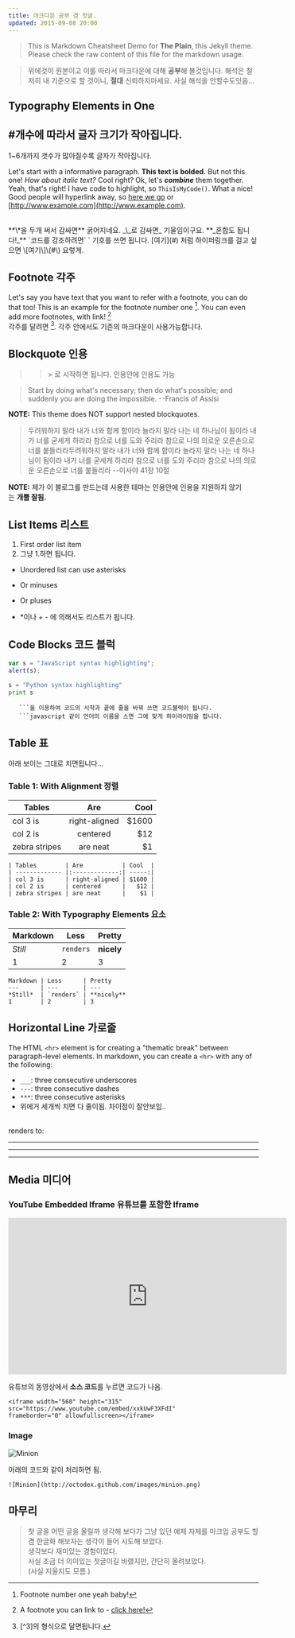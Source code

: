 ```yaml
---
title: 마크다운 공부 겸 첫글.
updated: 2015-09-08 20:00
---
```


> This is Markdown Cheatsheet Demo for **The Plain**, this Jekyll theme. Please check the raw content of this file for the markdown usage.

> 위에것이 원본이고 이를 따라서 마크다운에 대해 **공부**해 볼것입니다. 해석은 철저히 내 기준으로 할 것이니, **절대** 신뢰하지마세요. 사실 해석을 안할수도잇음...


## Typography Elements in One
## #개수에 따라서 글자 크기가 작아집니다. 

1~6개까지 갯수가 많아질수록 글자가 작아집니다.

Let's start with a informative paragraph. **This text is bolded.** But not this one! _How about italic text?_ Cool right? Ok, let's **_combine_** them together. 
Yeah, that's right! I have code to highlight, so `ThisIsMyCode()`. What a nice! Good people will hyperlink away, so [here we go](#) or [http://www.example.com](http://www.example.com).
   
<br>
**\*을 두개 써서 감싸면** 굵어지네요.  
_\_로 감싸면_ 기울임이구요.   
**_혼합도 됩니다!_**   
`코드를 강조하려면` `  기호를 쓰면 됩니다.  
[여기](#) 처럼 하이퍼링크를 걸고 싶으면 \[여기\]\(#\) 요렇게.
 
<div class="divider"></div>

## Footnote 각주

Let's say you have text that you want to refer with a footnote, you can do that too! This is an example for the footnote number one [^1]. You can even add more footnotes, with link! [^2]   
각주를 달려면 [^3]. 각주 안에서도 기존의 마크다운이 사용가능합니다.

<div class="divider"></div>

## Blockquote 인용

> > \> 로 시작하면 됩니다. 인용안에 인용도 가능

> Start by doing what's necessary; then do what's possible; and suddenly you are doing the impossible. --Francis of Assisi     

**NOTE:** This theme does NOT support nested blockquotes.   

> 두려워하지 말라 내가 너와 함께 함이라 놀라지 말라 나는 네 하나님이 됨이라 내가 너를 굳세게 하리라 참으로 너를 도와 주리라 참으로 나의 의로운 오른손으로 너를 붙들리라두려워하지 말라 내가 너와 함께 함이라 놀라지 말라 나는 네 하나님이 됨이라 내가 너를 굳세게 하리라 참으로 너를 도와 주리라 참으로 나의 의로운 오른손으로 너를 붙들리라 --이사야 41장 10절    

**NOTE:** 제가 이 블로그를 만드는데 사용한 테마는 인용안에 인용을 지원하지 않기  
  는 **개뿔 잘됨.**


<div class="divider"></div>

## List Items 리스트

1. First order list item
2. 그냥 1.하면 됩니다.

* Unordered list can use asterisks
- Or minuses
+ Or pluses
* \*이나 \+ \- 에 의해서도 리스트가 됩니다.

<div class="divider"></div>

## Code Blocks 코드 블럭

```javascript
var s = "JavaScript syntax highlighting";
alert(s);
```

```python
s = "Python syntax highlighting"
print s
```

```
   ```을 이용하여 코드의 시작과 끝에 줄을 바꿔 쓰면 코드블럭이 됩니다. 
   ```javascript 같이 언어의 이름을 스면 그에 맞게 하이라이팅을 합니다.

```

<div class="divider"></div>

## Table 표

아래 보이는 그대로 치면됩니다...

### Table 1: With Alignment 정렬

| Tables        | Are           | Cool  |
| ------------- |:-------------:| -----:|
| col 3 is      | right-aligned | $1600 |
| col 2 is      | centered      |   $12 |
| zebra stripes | are neat      |    $1 |

```
| Tables        | Are           | Cool  |
| ------------- |:-------------:| -----:|
| col 3 is      | right-aligned | $1600 |
| col 2 is      | centered      |   $12 |
| zebra stripes | are neat      |    $1 |
```

### Table 2: With Typography Elements 요소

Markdown | Less      | Pretty
---      | ---       | ---
*Still*  | `renders` | **nicely**
1        | 2         | 3

```
Markdown | Less      | Pretty
---      | ---       | ---
*Still*  | `renders` | **nicely**
1        | 2         | 3
```

<div class="divider"></div>

## Horizontal Line 가로줄

The HTML `<hr>` element is for creating a "thematic break" between paragraph-level elements. In markdown, you can create a `<hr>` with any of the following:

* `___`: three consecutive underscores
* `---`: three consecutive dashes
* `***`: three consecutive asterisks
* 위에거 세개씩 치면 다 줄이됨. 차이점이 잘안보임..   
<br>
renders to:
  
___

---

***

<div class="divider"></div>

## Media 미디어

### YouTube Embedded Iframe 유튜브를 포함한 Iframe

<iframe width="560" height="315" src="https://www.youtube.com/embed/xxkUwF3XFdI" frameborder="0" allowfullscreen></iframe>

유튜브의 동영상에서 **소스 코드**를 누르면 코드가 나옴. <br>

```
<iframe width="560" height="315" 
src="https://www.youtube.com/embed/xxkUwF3XFdI" 
frameborder="0" allowfullscreen></iframe>
```

### Image

![Minion](http://octodex.github.com/images/minion.png)

아래의 코드와 같이 처리하면 됨.
```
![Minion](http://octodex.github.com/images/minion.png)

```

## 마무리
> 첫 글을 어떤 글을 올릴까 생각해 보다가 그냥 있던 예제 자체를 마크업 공부도 할겸 한글화 해보자는 생각이 들어 시도해 보았다.   
생각보다 재미있는 경험이었다.   
사실 조금 더 의미있는 첫글이길 바랬지만, 간단히 올려보았다.   
(사실 지울지도 모름.)

[^1]: Footnote number one yeah baby!
[^2]: A footnote you can link to - [click here!](#)
[^3]: \[^3\]의 형식으로 달면됩니다.

